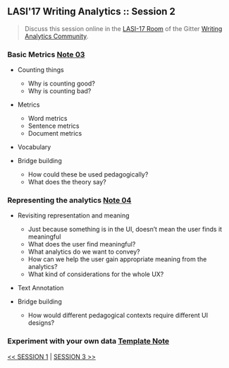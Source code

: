 ## LASI'17 Writing Analytics :: Session 2

> Discuss this session online in the [LASI-17 Room](https://gitter.im/writing-analytics/LASI-17) of the Gitter [Writing Analytics Community](https://gitter.im/writing-analytics).

### Basic Metrics [Note 03](../notes/03_BasicMetrics.json)

- Counting things
    * Why is counting good?
    * Why is counting bad?

- Metrics
    * Word metrics
    * Sentence metrics
    * Document metrics
 
- Vocabulary

- Bridge building
    * How could these be used pedagogically?
    * What does the theory say?
 
    
### Representing the analytics [Note 04](../notes/04_RepresentingAnalytics)

- Revisiting representation and meaning
    * Just because something is in the UI, doesn’t mean the user finds it meaningful
    * What does the user find meaningful?
    * What analytics do we want to convey?
    * How can we help the user gain appropriate meaning from the analytics?
    * What kind of considerations for the whole UX?

- Text Annotation

- Bridge building
  * How would different pedagogical contexts require different UI designs?

### Experiment with your own data [Template Note](../notes/Template_Note)


[<< SESSION 1](./lasi17-waw-1.md) | [SESSION 3 >>](./lasi17-waw-3.md)